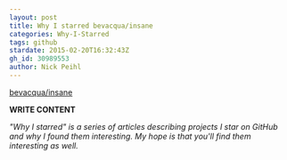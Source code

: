 ```yaml
---
layout: post
title: Why I starred bevacqua/insane
categories: Why-I-Starred
tags: github
stardate: 2015-02-20T16:32:43Z
gh_id: 30989553
author: Nick Peihl
---
```


[bevacqua/insane](https://github.com/bevacqua/insane)

**WRITE CONTENT**

*"Why I starred" is a series of articles describing projects I star on GitHub and why I found them interesting. My hope is that you'll find them interesting as well.*

